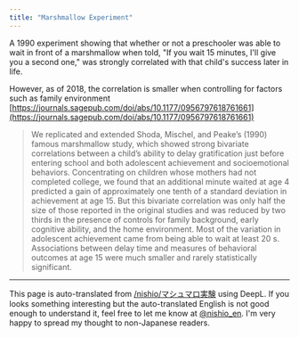 ```yaml
---
title: "Marshmallow Experiment"
---
```


A 1990 experiment showing that whether or not a preschooler was able to wait in front of a marshmallow when told, "If you wait 15 minutes, I'll give you a second one," was strongly correlated with that child's success later in life.

However, as of 2018, the correlation is smaller when controlling for factors such as family environment
[https://journals.sagepub.com/doi/abs/10.1177/0956797618761661](https://journals.sagepub.com/doi/abs/10.1177/0956797618761661)
> We replicated and extended Shoda, Mischel, and Peake’s (1990) famous marshmallow study, which showed strong bivariate correlations between a child’s ability to delay gratification just before entering school and both adolescent achievement and socioemotional behaviors. Concentrating on children whose mothers had not completed college, we found that an additional minute waited at age 4 predicted a gain of approximately one tenth of a standard deviation in achievement at age 15. But this bivariate correlation was only half the size of those reported in the original studies and was reduced by two thirds in the presence of controls for family background, early cognitive ability, and the home environment. Most of the variation in adolescent achievement came from being able to wait at least 20 s. Associations between delay time and measures of behavioral outcomes at age 15 were much smaller and rarely statistically significant.

---
This page is auto-translated from [/nishio/マシュマロ実験](https://scrapbox.io/nishio/マシュマロ実験) using DeepL. If you looks something interesting but the auto-translated English is not good enough to understand it, feel free to let me know at [@nishio_en](https://twitter.com/nishio_en). I'm very happy to spread my thought to non-Japanese readers.